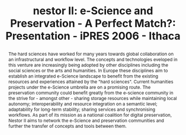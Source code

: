 ---
abstract: The hard sciences have worked for many years towards global collaboration
  on an infrastructural and workflow level. The concepts and technologies eveloped
  in this venture are increasingly being adopted by other disciplines including the
  social sciences or the arts and humanities. In Europe these disciplines aim to establish
  an integrated e-Science landscape to benefit from the existing resources and experiences
  attained by the "hard sciences". Current humanities projects under the e-Science
  umbrella are on a promising route. The preservation community could benefit greatly
  from the e-science community in the strive for - amongst other - sharing storage
  resources while maintaining local autonomy; interoperability and resource integration
  on a semantic level; adaptability for long-term stability; sharing services and
  synchronising workflows. As part of its mission as a national coalition for digital
  preservation, Nestor II aims to network the e-Science and preservation communities
  and further the transfer of concepts and tools between them.
creators:
- Neuroth, Heike
date: null
document_url: https://services.phaidra.univie.ac.at/api/object/o:294564/download
grand_parent: iPRES
institutions: []
keywords:
- ithaca
landing_page_url: https://phaidra.univie.ac.at/o:294564
language: eng
layout: publication
license: CC BY-SA 3.0 AT
notes_url: null
parent: iPRES 2006
presentation_url: null
size: 155026
source_name: iPRES
title: 'nestor II: e-Science and Preservation - A Perfect Match?: Presentation - iPRES
  2006 - Ithaca'
type: paper
year: 2006
---